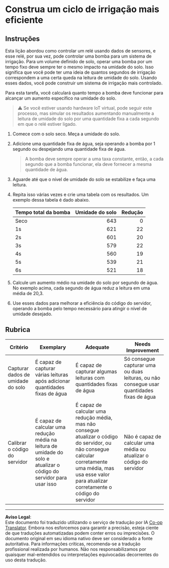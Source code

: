 <!--
CO_OP_TRANSLATOR_METADATA:
{
  "original_hash": "ed0fbd6aed084bfba7d5e2f206968c50",
  "translation_date": "2025-08-28T04:19:01+00:00",
  "source_file": "2-farm/lessons/3-automated-plant-watering/assignment.md",
  "language_code": "br"
}
-->
# Construa um ciclo de irrigação mais eficiente

## Instruções

Esta lição abordou como controlar um relé usando dados de sensores, e esse relé, por sua vez, pode controlar uma bomba para um sistema de irrigação. Para um volume definido de solo, operar uma bomba por um tempo fixo deve sempre ter o mesmo impacto na umidade do solo. Isso significa que você pode ter uma ideia de quantos segundos de irrigação correspondem a uma certa queda na leitura de umidade do solo. Usando esses dados, você pode construir um sistema de irrigação mais controlado.

Para esta tarefa, você calculará quanto tempo a bomba deve funcionar para alcançar um aumento específico na umidade do solo.

> ⚠️ Se você estiver usando hardware IoT virtual, pode seguir este processo, mas simular os resultados aumentando manualmente a leitura de umidade do solo por uma quantidade fixa a cada segundo em que o relé estiver ligado.

1. Comece com o solo seco. Meça a umidade do solo.

1. Adicione uma quantidade fixa de água, seja operando a bomba por 1 segundo ou despejando uma quantidade fixa de água.

    > A bomba deve sempre operar a uma taxa constante, então, a cada segundo que a bomba funcionar, ela deve fornecer a mesma quantidade de água.

1. Aguarde até que o nível de umidade do solo se estabilize e faça uma leitura.

1. Repita isso várias vezes e crie uma tabela com os resultados. Um exemplo dessa tabela é dado abaixo.

    | Tempo total da bomba | Umidade do solo | Redução |
    | --- | --: | -: |
    | Seco | 643 |  0 |
    | 1s  | 621 | 22 |
    | 2s  | 601 | 20 |
    | 3s  | 579 | 22 |
    | 4s  | 560 | 19 |
    | 5s  | 539 | 21 |
    | 6s  | 521 | 18 |

1. Calcule um aumento médio na umidade do solo por segundo de água. No exemplo acima, cada segundo de água reduz a leitura em uma média de 20,3.

1. Use esses dados para melhorar a eficiência do código do servidor, operando a bomba pelo tempo necessário para atingir o nível de umidade desejado.

## Rubrica

| Critério | Exemplary | Adequate | Needs Improvement |
| -------- | --------- | -------- | ----------------- |
| Capturar dados de umidade do solo | É capaz de capturar várias leituras após adicionar quantidades fixas de água | É capaz de capturar algumas leituras com quantidades fixas de água | Só consegue capturar uma ou duas leituras, ou não consegue usar quantidades fixas de água |
| Calibrar o código do servidor | É capaz de calcular uma redução média na leitura de umidade do solo e atualizar o código do servidor para usar isso | É capaz de calcular uma redução média, mas não consegue atualizar o código do servidor, ou não consegue calcular corretamente uma média, mas usa esse valor para atualizar corretamente o código do servidor | Não é capaz de calcular uma média ou atualizar o código do servidor |

---

**Aviso Legal**:  
Este documento foi traduzido utilizando o serviço de tradução por IA [Co-op Translator](https://github.com/Azure/co-op-translator). Embora nos esforcemos para garantir a precisão, esteja ciente de que traduções automatizadas podem conter erros ou imprecisões. O documento original em seu idioma nativo deve ser considerado a fonte autoritativa. Para informações críticas, recomenda-se a tradução profissional realizada por humanos. Não nos responsabilizamos por quaisquer mal-entendidos ou interpretações equivocadas decorrentes do uso desta tradução.